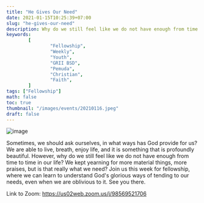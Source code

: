 ```yaml
---
title: "He Gives Our Need"
date: 2021-01-15T10:25:39+07:00
slug: "he-gives-our-need"
description: Why do we still feel like we do not have enough from time to time in our life? We kept yearning for more material things, more praises, but is that really what we need?
keywords:
        [
                "Fellowship",
                "Weekly",
                "Youth",
                "GRII BSD",
                "Pemuda",
                "Christian",
                "Faith",
        ]
tags: ["Fellowship"]
math: false
toc: true
thumbnail: "/images/events/20210116.jpeg"
draft: false
---
```


![image](/images/events/20210116.jpeg)

Sometimes, we should ask ourselves, in what ways has God provide for us? We are able to live, breath, enjoy life, and it is something that is profoundly beautiful. However, why do we still feel like we do not have enough from time to time in our life? We kept yearning for more material things, more praises, but is that really what we need? Join us this week for fellowship, where we can learn to understand God's glorious ways of tending to our needs, even when we are oblivious to it. See you there.

Link to Zoom: https://us02web.zoom.us/j/98569521706
